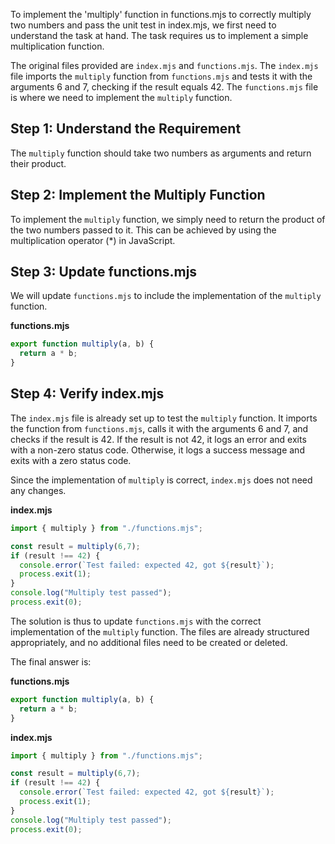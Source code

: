 To implement the 'multiply' function in functions.mjs to correctly multiply two numbers and pass the unit test in index.mjs, we first need to understand the task at hand. The task requires us to implement a simple multiplication function.

The original files provided are `index.mjs` and `functions.mjs`. The `index.mjs` file imports the `multiply` function from `functions.mjs` and tests it with the arguments 6 and 7, checking if the result equals 42. The `functions.mjs` file is where we need to implement the `multiply` function.

## Step 1: Understand the Requirement
The `multiply` function should take two numbers as arguments and return their product.

## Step 2: Implement the Multiply Function
To implement the `multiply` function, we simply need to return the product of the two numbers passed to it. This can be achieved by using the multiplication operator (*) in JavaScript.

## Step 3: Update functions.mjs
We will update `functions.mjs` to include the implementation of the `multiply` function.

**functions.mjs**

```javascript
export function multiply(a, b) {
  return a * b;
}
```

## Step 4: Verify index.mjs
The `index.mjs` file is already set up to test the `multiply` function. It imports the function from `functions.mjs`, calls it with the arguments 6 and 7, and checks if the result is 42. If the result is not 42, it logs an error and exits with a non-zero status code. Otherwise, it logs a success message and exits with a zero status code.

Since the implementation of `multiply` is correct, `index.mjs` does not need any changes.

**index.mjs**

```javascript
import { multiply } from "./functions.mjs";

const result = multiply(6,7);
if (result !== 42) {
  console.error(`Test failed: expected 42, got ${result}`);
  process.exit(1);
}
console.log("Multiply test passed");
process.exit(0);
```

The solution is thus to update `functions.mjs` with the correct implementation of the `multiply` function. The files are already structured appropriately, and no additional files need to be created or deleted.

The final answer is:

**functions.mjs**

```javascript
export function multiply(a, b) {
  return a * b;
}
```

**index.mjs**

```javascript
import { multiply } from "./functions.mjs";

const result = multiply(6,7);
if (result !== 42) {
  console.error(`Test failed: expected 42, got ${result}`);
  process.exit(1);
}
console.log("Multiply test passed");
process.exit(0);
```